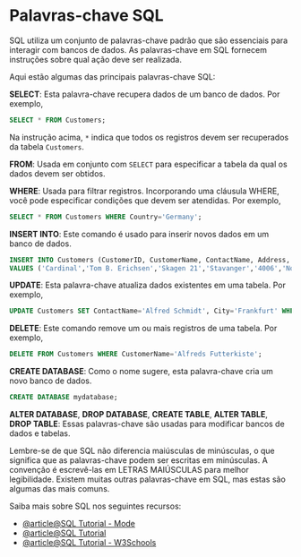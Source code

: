 # Palavras-chave SQL

SQL utiliza um conjunto de palavras-chave padrão que são essenciais para interagir com bancos de dados. As palavras-chave em SQL fornecem instruções sobre qual ação deve ser realizada.

Aqui estão algumas das principais palavras-chave SQL:

**SELECT**: Esta palavra-chave recupera dados de um banco de dados. Por exemplo,

```sql
SELECT * FROM Customers;
```

Na instrução acima, `*` indica que todos os registros devem ser recuperados da tabela `Customers`.

**FROM**: Usada em conjunto com `SELECT` para especificar a tabela da qual os dados devem ser obtidos.

**WHERE**: Usada para filtrar registros. Incorporando uma cláusula WHERE, você pode especificar condições que devem ser atendidas. Por exemplo,

```sql
SELECT * FROM Customers WHERE Country='Germany';
```

**INSERT INTO**: Este comando é usado para inserir novos dados em um banco de dados.

```sql
INSERT INTO Customers (CustomerID, CustomerName, ContactName, Address, City, PostalCode, Country)
VALUES ('Cardinal','Tom B. Erichsen','Skagen 21','Stavanger','4006','Norway');
```

**UPDATE**: Esta palavra-chave atualiza dados existentes em uma tabela. Por exemplo,

```sql
UPDATE Customers SET ContactName='Alfred Schmidt', City='Frankfurt' WHERE CustomerID=1;
```

**DELETE**: Este comando remove um ou mais registros de uma tabela. Por exemplo,

```sql
DELETE FROM Customers WHERE CustomerName='Alfreds Futterkiste';
```

**CREATE DATABASE**: Como o nome sugere, esta palavra-chave cria um novo banco de dados.

```sql
CREATE DATABASE mydatabase;
```

**ALTER DATABASE**, **DROP DATABASE**, **CREATE TABLE**, **ALTER TABLE**, **DROP TABLE**: Essas palavras-chave são usadas para modificar bancos de dados e tabelas.

Lembre-se de que SQL não diferencia maiúsculas de minúsculas, o que significa que as palavras-chave podem ser escritas em minúsculas. A convenção é escrevê-las em LETRAS MAIÚSCULAS para melhor legibilidade. Existem muitas outras palavras-chave em SQL, mas estas são algumas das mais comuns.

Saiba mais sobre SQL nos seguintes recursos:

- [@article@SQL Tutorial - Mode](https://mode.com/sql-tutorial/)
- [@article@SQL Tutorial](https://www.sqltutorial.org/)
- [@article@SQL Tutorial - W3Schools](https://www.w3schools.com/sql/default.asp)

